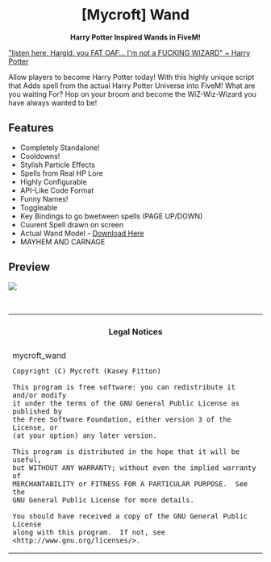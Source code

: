 <h1 align='center'>[Mycroft] Wand</a></h1><p align='center'><b>Harry Potter Inspired Wands in FiveM!</b></h5>

["listen here, Hargid, you FAT OAF... I'm not a FUCKING WIZARD" ~ Harry Potter](https://www.youtube.com/watch?v=IqUN4YdQgVQ)

Allow players to become Harry Potter today! With this highly unique script that Adds spell from the actual Harry Potter Universe into FiveM!
What are you waiting For? Hop on your broom and become the WiZ-Wiz-Wizard you have always wanted to be!

## Features

- Completely Standalone!
- Cooldowns!
- Stylish Particle Effects
- Spells from Real HP Lore
- Highly Configurable
- API-Like Code Format
- Funny Names!
- Toggleable
- Key Bindings to go bwetween spells (PAGE UP/DOWN)
- Cuurent Spell drawn on screen
- Actual Wand Model - [Download Here](https://www.gta5-mods.com/weapons/harry-potter-wand)
- MAYHEM AND CARNAGE

## Preview

[![](https://i.imgur.com/cmRZ5UV.png)](https://youtu.be/AGNsvUkvNJI)

<br>
<table><tr><td><h4 align='center'>Legal Notices</h4></tr></td>
<tr><td>
    mycroft_wand

    Copyright (C) Mycroft (Kasey Fitton)

    This program is free software: you can redistribute it and/or modify
    it under the terms of the GNU General Public License as published by
    the Free Software Foundation, either version 3 of the License, or
    (at your option) any later version.

    This program is distributed in the hope that it will be useful,
    but WITHOUT ANY WARRANTY; without even the implied warranty of
    MERCHANTABILITY or FITNESS FOR A PARTICULAR PURPOSE.  See the
    GNU General Public License for more details.

    You should have received a copy of the GNU General Public License
    along with this program.  If not, see <http://www.gnu.org/licenses/>.
</td></tr></table>
